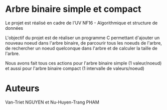 # Arbre binaire simple et compact
Le projet est réalisé en cadre de l'UV NF16 - Algorithmique et structure de données

L'objectif du projet est de réaliser un programme C permettant d'ajouter un nouveau noeud dans l'arbre binaire, de parcourir
tous les noeuds de l'arbre, de rechercher un noeud quelconque dans l'arbre et de calculer la taille de l'arbre.

Nous avons fait tous ces actions pour l'arbre binaire simple (1 valeur/noeud) et aussi pour l'arbre binaire compact (1 intervalle de valeurs/noeud)

# Auteurs
Van-Triet NGUYEN et Nu-Huyen-Trang PHAM
